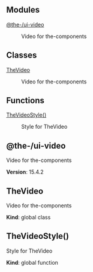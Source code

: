 <!--- Code generated by @the-/script-doc. DO NOT EDIT. -->

## Modules

<dl>
<dt><a href="#module_@the-/ui-video">@the-/ui-video</a></dt>
<dd><p>Video for the-components</p>
</dd>
</dl>

## Classes

<dl>
<dt><a href="#TheVideo">TheVideo</a></dt>
<dd><p>Video for the-components</p>
</dd>
</dl>

## Functions

<dl>
<dt><a href="#TheVideoStyle">TheVideoStyle()</a></dt>
<dd><p>Style for TheVideo</p>
</dd>
</dl>

<a name="module_@the-/ui-video"></a>

## @the-/ui-video
Video for the-components

**Version**: 15.4.2  
<a name="TheVideo"></a>

## TheVideo
Video for the-components

**Kind**: global class  
<a name="TheVideoStyle"></a>

## TheVideoStyle()
Style for TheVideo

**Kind**: global function  
